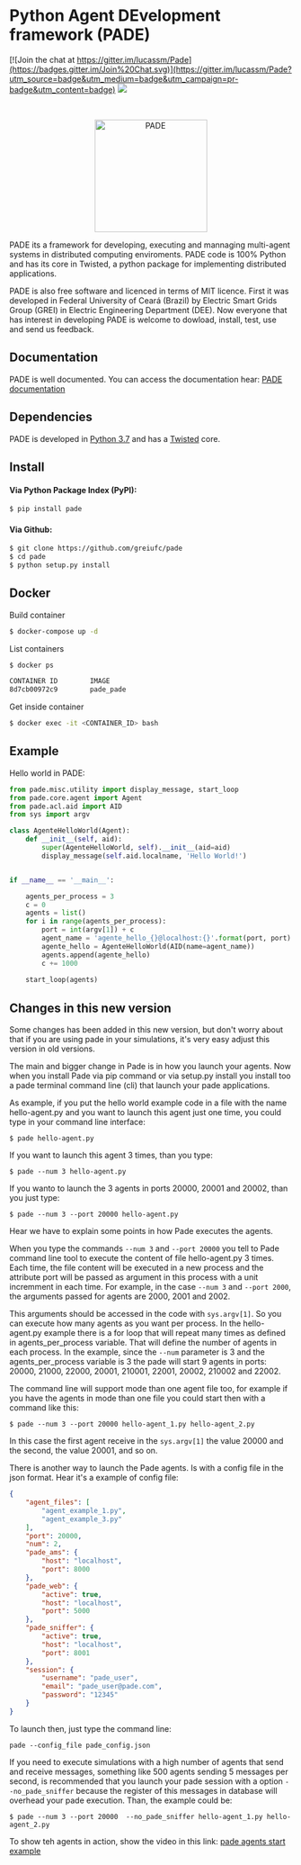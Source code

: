 # Python Agent DEvelopment framework (PADE)


[![Join the chat at https://gitter.im/lucassm/Pade](https://badges.gitter.im/Join%20Chat.svg)](https://gitter.im/lucassm/Pade?utm_source=badge&utm_medium=badge&utm_campaign=pr-badge&utm_content=badge)
[![](https://img.shields.io/badge/pypi-3.0-blue.svg)](https://pypi.python.org/pypi/pade/)

<br>

<p align="center">
    <img src="https://raw.githubusercontent.com/lucassm/Pade/master/pade/images/pade_logo.png" alt="PADE" width="200">
</p>

PADE its a framework for developing, executing and mannaging multi-agent systems in distributed computing enviroments. PADE code is 100% Python and has its core in Twisted, a python package for implementing distributed applications.

PADE is also free software and licenced in terms of MIT licence. First it was developed in Federal University of Ceará (Brazil) by Electric Smart Grids Group (GREI) in Electric Engineering Department (DEE). Now everyone that has interest in developing PADE is welcome to dowload, install, test, use and send us feedback.

## Documentation

PADE is well documented. You can access the documentation hear: [PADE documentation](https://pade-docs-en.readthedocs.io/en/latest/) 

## Dependencies

PADE is developed in [Python 3.7](https://www.python.org/) and has a [Twisted](https://twistedmatrix.com/trac/) core.

## Install

#### Via Python Package Index (PyPI):
```bash
$ pip install pade
```

#### Via Github:
```bash
$ git clone https://github.com/greiufc/pade
$ cd pade
$ python setup.py install
```

## Docker

Build container
```bash
$ docker-compose up -d
````

List containers
```bash
$ docker ps

CONTAINER ID        IMAGE
8d7cb00972c9        pade_pade
```

Get inside container
```bash
$ docker exec -it <CONTAINER_ID> bash
```




## Example

Hello world in PADE:

```python
from pade.misc.utility import display_message, start_loop
from pade.core.agent import Agent
from pade.acl.aid import AID
from sys import argv

class AgenteHelloWorld(Agent):
    def __init__(self, aid):
        super(AgenteHelloWorld, self).__init__(aid=aid)
        display_message(self.aid.localname, 'Hello World!')


if __name__ == '__main__':

    agents_per_process = 3
    c = 0
    agents = list()
    for i in range(agents_per_process):
        port = int(argv[1]) + c
        agent_name = 'agente_hello_{}@localhost:{}'.format(port, port)
        agente_hello = AgenteHelloWorld(AID(name=agent_name))
        agents.append(agente_hello)
        c += 1000
    
    start_loop(agents)
```

## Changes in this new version

Some changes has been added in this new version, but don't worry about that if you are using pade in your simulations, it's very easy adjust this version in old versions.

The main and bigger change in Pade is in how you launch your agents. Now when you install Pade via pip command or via setup.py install you install too a pade terminal command line (cli) that launch your pade applications.

As example, if you put the hello world example code in a file with the name hello-agent.py and you want to launch this agent just one time, you could type in your command line interface:

```shell
$ pade hello-agent.py 
```

If you want to launch this agent 3 times, than you type:

```shell
$ pade --num 3 hello-agent.py 
```

If you wanto to launch the 3 agents in ports 20000, 20001 and 20002, than you just type:

```shell
$ pade --num 3 --port 20000 hello-agent.py 
```

Hear we have to explain some points in how Pade executes the agents.

When you type the commands `--num 3` and `--port 20000` you tell to Pade command line tool to execute the content of file hello-agent.py 3 times. Each time, the file content will be executed in a new process and the attribute port will be passed as argument in this process with a unit incremment in each time. For example, in the case `--num 3` and `--port 2000`, the arguments passed for agents are 2000, 2001 and 2002.

This arguments should  be accessed in the code with `sys.argv[1]`. So you can execute how many agents as you want per process. In the hello-agent.py example there is a for loop that will repeat many times as defined in agents_per_process variable. That will define the number of agents in each process. In the example, since the `--num` parameter is 3 and the agents_per_process variable is 3 the pade will start 9 agents in ports: 20000, 21000, 22000, 20001, 210001, 22001, 20002, 210002 and 22002.

The command line will support mode than one agent file too, for example if you have the agents in mode than one file you could start then with a command like this:

```shell
$ pade --num 3 --port 20000 hello-agent_1.py hello-agent_2.py
```

In this case the first agent receive in the `sys.argv[1]` the value 20000 and the second, the value 20001, and so on.

There is another way to launch the Pade agents. Is with a config file in the json format. Hear it's a example of config file:

```json
{ 
    "agent_files": [
        "agent_example_1.py",
        "agent_example_3.py"
    ],
    "port": 20000,
    "num": 2,
    "pade_ams": {
        "host": "localhost",
        "port": 8000
    },
    "pade_web": {
        "active": true,
        "host": "localhost",
        "port": 5000
    },
    "pade_sniffer": {
        "active": true,
        "host": "localhost",
        "port": 8001
    },
    "session": {
        "username": "pade_user",
        "email": "pade_user@pade.com",
        "password": "12345"    
    }
}
```

To launch then, just type the command line:

```shell
pade --config_file pade_config.json
```

If you need to execute simulations with a high number of agents that send and receive messages, something like 500 agents sending 5 messages per second, is recommended that you launch your pade session with a option `--no_pade_sniffer` because the register of this messages in database will overhead your pade execution. Than, the example could be:

```shell
$ pade --num 3 --port 20000  --no_pade_sniffer hello-agent_1.py hello-agent_2.py
```

To show teh agents in action, show the video in this link: [pade agents start example]()
